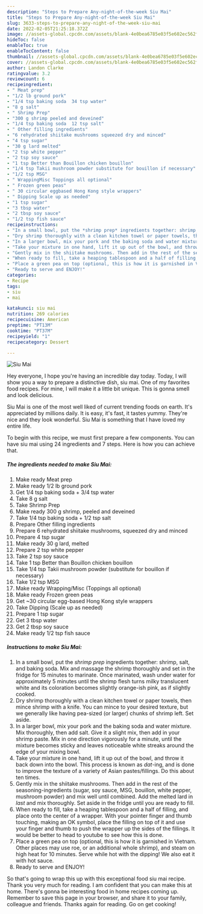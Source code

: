 ```yaml
---
description: "Steps to Prepare Any-night-of-the-week Siu Mai"
title: "Steps to Prepare Any-night-of-the-week Siu Mai"
slug: 3633-steps-to-prepare-any-night-of-the-week-siu-mai
date: 2022-02-05T21:25:18.372Z
image: //assets-global.cpcdn.com/assets/blank-4e0bea6785e03f5e602ec562f230caae08da540cada707380b4fe1bbebba43da.png
hideToc: false
enableToc: true
enableTocContent: false
thumbnail: //assets-global.cpcdn.com/assets/blank-4e0bea6785e03f5e602ec562f230caae08da540cada707380b4fe1bbebba43da.png
cover: //assets-global.cpcdn.com/assets/blank-4e0bea6785e03f5e602ec562f230caae08da540cada707380b4fe1bbebba43da.png
author: Landon Clarke
ratingvalue: 3.2
reviewcount: 6
recipeingredient:
- " Meat prep"
- "1/2 lb ground pork"
- "1/4 tsp baking soda  34 tsp water"
- "8 g salt"
- " Shrimp Prep"
- "300 g shrimp peeled and deveined"
- "1/4 tsp baking soda  12 tsp salt"
- " Other filling ingredients"
- "6 rehydrated shiitake mushrooms squeezed dry and minced"
- "4 tsp sugar"
- "30 g lard melted"
- "2 tsp white pepper"
- "2 tsp soy sauce"
- "1 tsp Better than Bouillon chicken bouillon"
- "1/4 tsp Takii mushroom powder substitute for bouillon if necessary"
- "1/2 tsp MSG"
- " WrappingMisc Toppings all optional"
- " Frozen green peas"
- " 30 circular eggbased Hong Kong style wrappers"
- " Dipping Scale up as needed"
- "1 tsp sugar"
- "3 tbsp water"
- "2 tbsp soy sauce"
- "1/2 tsp fish sauce"
recipeinstructions:
- "In a small bowl, put the *shrimp prep* ingredients together: shrimp, salt, and baking soda. Mix and massage the shrimp thoroughly and set in the fridge for 15 minutes to marinate. Once marinated, wash under water for approximately 5 minutes until the shrimp flesh turns milky translucent white and its coloration becomes slightly orange-ish pink, as if slightly cooked."
- "Dry shrimp thoroughly with a clean kitchen towel or paper towels, then mince shrimp with a knife. You can mince to your desired texture, but we generally like having pea-sized (or larger) chunks of shrimp left. Set aside."
- "In a larger bowl, mix your pork and the baking soda and water mixture. Mix thoroughly, then add salt. Give it a slight mix, then add in your shrimp paste. Mix in one direction vigorously for a minute, until the mixture becomes sticky and leaves noticeable white streaks around the edge of your mixing bowl."
- "Take your mixture in one hand, lift it up out of the bowl, and throw it back down into the bowl. This process is known as *dat*-ing, and is done to improve the texture of a variety of Asian pastes/fillings. Do this about ten times."
- "Gently mix in the shiitake mushrooms. Then add in the rest of the seasoning-ingredients (sugar, soy sauce, MSG, bouillon, white pepper, mushroom powder) and mix well until combined. Add the melted lard in *last* and mix thoroughly. Set aside in the fridge until you are ready to fill."
- "When ready to fill, take a heaping tablespoon and a half of filling, and place onto the center of a wrapper. With your pointer finger and thumb touching, making an OK symbol, place the filling on top of it and use your finger and thumb to push the wrapper up the sides of the fillings.  It would be better to head to youtube to see how this is done."
- "Place a green pea on top (optional, this is how it is garnished in Vietnam. Other places may use roe, or an additional whole shrimp), and steam on high heat for 10 minutes. Serve while hot with the dipping! We also eat it with hot sauce."
- "Ready to serve and ENJOY!"
categories:
- Recipe
tags:
- siu
- mai

katakunci: siu mai 
nutrition: 269 calories
recipecuisine: American
preptime: "PT13M"
cooktime: "PT37M"
recipeyield: "1"
recipecategory: Dessert

---
```



![Siu Mai](//assets-global.cpcdn.com/assets/blank-4e0bea6785e03f5e602ec562f230caae08da540cada707380b4fe1bbebba43da.png)

Hey everyone, I hope you're having an incredible day today. Today, I will show you a way to prepare a distinctive dish, siu mai. One of my favorites food recipes. For mine, I will make it a little bit unique. This is gonna smell and look delicious.

Siu Mai is one of the most well liked of current trending foods on earth. It's appreciated by millions daily. It is easy, it's fast, it tastes yummy. They're nice and they look wonderful. Siu Mai is something that I have loved my entire life.




To begin with this recipe, we must first prepare a few components. You can have siu mai using 24 ingredients and 7 steps. Here is how you can achieve that.

<!--inarticleads1-->

##### The ingredients needed to make Siu Mai:

1. Make ready  Meat prep
1. Make ready 1/2 lb ground pork
1. Get 1/4 tsp baking soda + 3/4 tsp water
1. Take 8 g salt
1. Take  Shrimp Prep
1. Make ready 300 g shrimp, peeled and deveined
1. Take 1/4 tsp baking soda + 1/2 tsp salt
1. Prepare  Other filling ingredients
1. Prepare 6 rehydrated shiitake mushrooms, squeezed dry and minced
1. Prepare 4 tsp sugar
1. Make ready 30 g lard, melted
1. Prepare 2 tsp white pepper
1. Take 2 tsp soy sauce
1. Take 1 tsp Better than Bouillon chicken bouillon
1. Take 1/4 tsp Takii mushroom powder (substitute for bouillon if necessary)
1. Take 1/2 tsp MSG
1. Make ready  Wrapping/Misc (Toppings all optional)
1. Make ready  Frozen green peas
1. Get  ~30 circular egg-based Hong Kong style wrappers
1. Take  Dipping (Scale up as needed)
1. Prepare 1 tsp sugar
1. Get 3 tbsp water
1. Get 2 tbsp soy sauce
1. Make ready 1/2 tsp fish sauce




<!--inarticleads2-->

##### Instructions to make Siu Mai:

1. In a small bowl, put the *shrimp prep* ingredients together: shrimp, salt, and baking soda. Mix and massage the shrimp thoroughly and set in the fridge for 15 minutes to marinate. Once marinated, wash under water for approximately 5 minutes until the shrimp flesh turns milky translucent white and its coloration becomes slightly orange-ish pink, as if slightly cooked.
1. Dry shrimp thoroughly with a clean kitchen towel or paper towels, then mince shrimp with a knife. You can mince to your desired texture, but we generally like having pea-sized (or larger) chunks of shrimp left. Set aside.
1. In a larger bowl, mix your pork and the baking soda and water mixture. Mix thoroughly, then add salt. Give it a slight mix, then add in your shrimp paste. Mix in one direction vigorously for a minute, until the mixture becomes sticky and leaves noticeable white streaks around the edge of your mixing bowl.
1. Take your mixture in one hand, lift it up out of the bowl, and throw it back down into the bowl. This process is known as *dat*-ing, and is done to improve the texture of a variety of Asian pastes/fillings. Do this about ten times.
1. Gently mix in the shiitake mushrooms. Then add in the rest of the seasoning-ingredients (sugar, soy sauce, MSG, bouillon, white pepper, mushroom powder) and mix well until combined. Add the melted lard in *last* and mix thoroughly. Set aside in the fridge until you are ready to fill.
1. When ready to fill, take a heaping tablespoon and a half of filling, and place onto the center of a wrapper. With your pointer finger and thumb touching, making an OK symbol, place the filling on top of it and use your finger and thumb to push the wrapper up the sides of the fillings.  It would be better to head to youtube to see how this is done.
1. Place a green pea on top (optional, this is how it is garnished in Vietnam. Other places may use roe, or an additional whole shrimp), and steam on high heat for 10 minutes. Serve while hot with the dipping! We also eat it with hot sauce.
1. Ready to serve and ENJOY!



So that's going to wrap this up with this exceptional food siu mai recipe. Thank you very much for reading. I am confident that you can make this at home. There's gonna be interesting food in home recipes coming up. Remember to save this page in your browser, and share it to your family, colleague and friends. Thanks again for reading. Go on get cooking!

